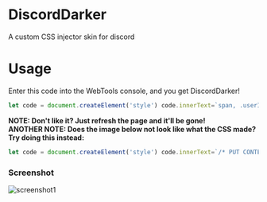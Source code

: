 # DiscordDarker
A custom CSS injector skin for discord

# Usage
Enter this code into the WebTools console, and you get DiscordDarker!
```js
let code = document.createElement('style') code.innerText=`span, .userInfoBody-1zgAd0, .clamped-2ZePhX {color: black;}.membersWrap-3NUR2t .hiddenMembers-8kpYM0, .scroller-3X7KbA, .members-3WRCEx, .flex-2S1XBF, .content-2hZxGK .container-3PVapX, .content-FDHp32, .container-3PVapX, .content-FDHp32, .formNotice-2nS8ey, .container-YkUktl, .authedApp-8q3NA9, .ontentColumn-1C7as, .app-3xd6d0 {position: relative;background-color: #090909;}.thin-31rlnD {background-color: relative;}.editor-H2NA06>span, .markup-eYLPri {color: black;}.scrollerContent-2SW0kQ, .container-2sjPya, .markup-eYLPri, .messageContent-2t3eCI, .headerText-1qIDDT, .subtext-2HDqJ7, .customStatus-1UAQAK {color: white;}.member-2gU6Ar {margin-right: 10px;}.form-3gdLxP, .webkit-QgSAqd {margin-top: 10px;}.animatedContainer-2laTjx {z-index: 2;width: 234px;}.container-2o3qEW, .containerDefault-YUSmu3, .containerDefault-3TQ5YN, .sectionDivider-189lqb, .content-2a4AW9, .container-ZMc96U, .title-31SJ6t, .sidebarRegion-1VBisG, .sidebar-nqHbhN, .title-31SJ6t, .container-ZMc96U, .form-3gdLxP, .chatContent-3KubbW, .form-3gdLxP:before, .member-2gU6Ar, .members-3WRCEx {background-color: #202020;}.userInfoBody-1zgAd0, .clamped-2ZePhX, .message-372Ods, em {text-align: center;color: black;}`; document.head.appendChild(code)
```

**NOTE: Don't like it? Just refresh the page and it'll be gone!**<br>
**ANOTHER NOTE: Does the image below not look like what the CSS made? Try doing this instead:**
```js
let code = document.createElement('style') code.innerText=`/* PUT CONTENT OF DARK.CSS IN HERE */`; document.head.appendChild(code)
```

### Screenshot
![screenshot1](https://i.ibb.co/VwBQnFW/image.png)
